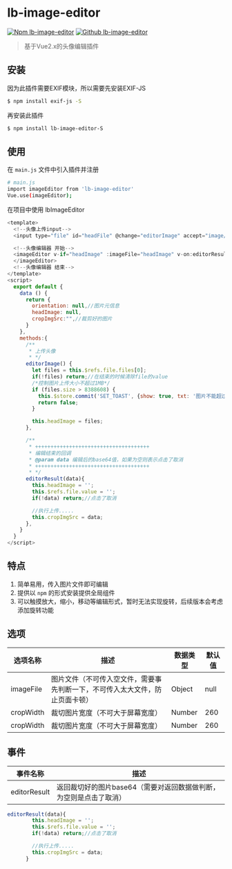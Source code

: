 # lb-image-editor
[![Npm lb-image-editor](https://img.shields.io/badge/Npm-0.2.0-red.svg)](https://www.npmjs.com/package/lb-image-editor) [![Github lb-image-editor](https://img.shields.io/badge/Github-0.2.0-green.svg)](https://www.npmjs.com/package/lb-image-editor)

> 基于Vue2.x的头像编辑插件

## 安装
因为此插件需要EXIF模块，所以需要先安装EXIF-JS
``` bash
$ npm install exif-js -S
```
再安装此插件
``` bash
$ npm install lb-image-editor-S
```
## 使用
在 `main.js` 文件中引入插件并注册

``` bash
# main.js
import imageEditor from 'lb-image-editor'
Vue.use(imageEditor);
```

在项目中使用 lbImageEditor

```js
<template>
  <!--头像上传input-->
  <input type="file" id="headFile" @change="editorImage" accept="image/*" ref="file"/>

  <!--头像编辑器 开始-->
  <imageEditor v-if="headImage" :imageFile="headImage" v-on:editorResult="editorResult($event)">
  </imageEditor>
  <!--头像编辑器 结束-->
</template>
<script>
  export default {
    data () {
      return {
        orientation: null,//图片元信息
        headImage: null,
        cropImgSrc:"",//裁剪好的图片
      }
    },
    methods:{
      /**
       * 上传头像
       * */
      editorImage() {
        let files = this.$refs.file.files[0];
        if(!files) return;//在结束的时候清除file的value
        /*控制图片上传大小不超过1MB*/
        if (files.size > 8388608) {
          this.$store.commit('SET_TOAST', {show: true, txt: '图片不能超过1MB大小'});
          return false;
        }

        this.headImage = files;
      },

      /**
       * +++++++++++++++++++++++++++++++++++++
       * 编辑结束的回调
       * @param data 编辑后的base64值，如果为空则表示点击了取消
       * +++++++++++++++++++++++++++++++++++++
       * */
      editorResult(data){
        this.headImage = '';
        this.$refs.file.value = '';
        if(!data) return;//点击了取消

        //执行上传.....
        this.cropImgSrc = data;
      },
    }
  }
</script>
```

## 特点
1. 简单易用，传入图片文件即可编辑
2. 提供以 `npm` 的形式安装提供全局组件
3. 可以触摸放大，缩小，移动等编辑形式，暂时无法实现旋转，后续版本会考虑添加旋转功能

## 选项
| 选项名称 | 描述 | 数据类型 | 默认值 |
| ------ | ------ | ------ | ------ |
| imageFile | 图片文件（不可传入空文件，需要事先判断一下，不可传入太大文件，防止页面卡顿） | Object | null |
| cropWidth | 裁切图片宽度（不可大于屏幕宽度） | Number | 260 |
| cropWidth | 裁切图片宽度（不可大于屏幕宽度） | Number | 260 |

## 事件
| 事件名称 | 描述 |
| ------ | ------ |
| editorResult | 返回裁切好的图片base64（需要对返回数据做判断，为空则是点击了取消） |


``` js
editorResult(data){
        this.headImage = '';
        this.$refs.file.value = '';
        if(!data) return;//点击了取消

        //执行上传.....
        this.cropImgSrc = data;
      }
```
